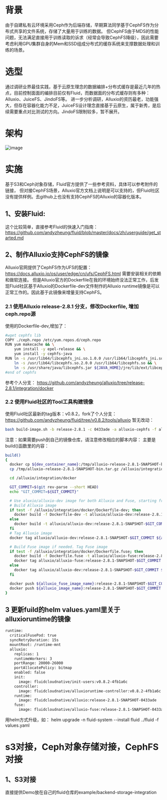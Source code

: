 # 背景
由于自建私有云环境采用Ceph作为后端存储，早期算法同学基于CephFS作为分布式共享的文件系统，存储了大量用于训练的数据。
但CephFS由于MDS的性能问题，无法满足直接用于训练读取的诉求（经常会导致CephFS降级），因此需要考虑利用GPU集群自身的Mem和SSD组成分布式的缓存系统来支撑数据处理和训练的场景。

# 选型
通过调研业界最佳实践，基于云原生理念的数据编排+分布式缓存是最近几年的热点，目前控制面面的编排目前仅有Fluid，而数据面的分布式缓存则有多种：Alluxio、JuiceFS、JindoFS等。
进一步分析调研，Alluxio的资历最老，功能强大，但存在容器化能力不足，JuiceFS设计理念直接基于云原生，属于新秀，是后续需要重点对比测试的方向。JindoFS限制较多，暂不展开。

# 架构
![image](https://user-images.githubusercontent.com/22912347/208909421-b3bbdd48-cbfd-4ce8-9ab7-9b6ca5a82cb0.png)


# 实施
基于S3和Ceph对象存储，Fluid官方提供了一些参考资料，具体可以参考附件的链接，
但对接CephFS场景，Alluxio官方文档上说明是可以支持的，但Fluid社区没有提供样例。去github上也没有支持CephFS的Alluxio的容器化版本。

## 1、安装Fluid:
这个比较简单，直接参考Fluid的快速入门指南：
https://github.com/andyzheung/fluid/blob/master/docs/zh/userguide/get_started.md

## 2、制作Alluxio支持CephFS的镜像
Alluxio官网提供了CephFS作为UFS的配置：
https://docs.alluxio.io/os/user/edge/cn/ufs/CephFS.html
需要安装相关的依赖和做软连接。
但是Alluxio官方的Dockerfile在我的环境始终没法正常工作，后发现Fluid社区基于Alluxio的Dockerfile-dev文件制作的Alluxio runtime镜像是可以正常工作的。因此基于此镜像来增量支持CephFS。

### 2.1 使用Alluxio release-2.8.1 分支，修改Dockerfile, 增加ceph.repo源
使用的Dockerfile-dev,增加了：

```sh
#wget cephfs lib
COPY ./ceph.repo /etc/yum.repos.d/ceph.repo 
RUN yum makecache && \
    yum install -y epel-release && \
	yum install -y cephfs-java 
RUN ln -s /usr/lib64/libcephfs_jni.so.1.0.0 /usr/lib64/libcephfs_jni.so && \
    ln -s /usr/lib64/libcephfs.so.2.0.0 /usr/lib64/libcephfs.so && \
    ln -s /usr/share/java/libcephfs.jar ${JAVA_HOME}/jre/lib/ext/libcephfs.jar
#end of cephfs
```
参考个人分支：
https://github.com/andyzheung/alluxio/tree/release-2.8.1/integration/docker

### 2.2 使用Fluid社区的Tool工具构建镜像
使用Fluid社区最新的tag版本：v0.8.2，fork了个人分支：
https://github.com/andyzheung/fluid/tree/v0.8.2/tools/alluxio
暂无改动：
```sh
bash build-image.sh -b release-2.8.1 -c 0433ade -a alluxio-cephfs -f alluxio-fuse-cephfs
```
注意：如果需要push到自己的镜像仓库，请注意修改相应的脚本内容：
主要是build()函数里的内容：
```sh
build()
{
  docker cp ${dev_container_name}:/tmp/alluxio-release-2.8.1-SNAPSHOT-bin.tar.gz /tmp/
  cp /tmp/alluxio-release-2.8.1-SNAPSHOT-bin.tar.gz /alluxio/integration/docker

  cd /alluxio/integration/docker

  GIT_COMMIT=$(git rev-parse --short HEAD)
  echo "GIT_COMMIT=${GIT_COMMIT}"

  # Use aluxio/alluxio-dev image for both Alluxio and Fuse, starting from Alluxio v2.6.2
  # Build Alluxio image
  if test -f /alluxio/integration/docker/Dockerfile-dev; then
    docker build -f Dockerfile-dev -t alluxio/alluxio-dev:release-2.8.1-SNAPSHOT-$GIT_COMMIT --build-arg ALLUXIO_TARBALL=alluxio-release-2.8.1-SNAPSHOT-bin.tar.gz --build-arg ENABLE_DYNAMIC_USER="true" .
  else
    docker build -t alluxio/alluxio-dev:release-2.8.1-SNAPSHOT-$GIT_COMMIT --build-arg ALLUXIO_TARBALL=alluxio-release-2.8.1-SNAPSHOT-bin.tar.gz --build-arg ENABLE_DYNAMIC_USER="true" .
  fi
  # Tag Alluxio image
  docker tag alluxio/alluxio-dev:release-2.8.1-SNAPSHOT-$GIT_COMMIT ${alluxio_image_name}:release-2.8.1-SNAPSHOT-$GIT_COMMIT   #需要根据仓库地址修改

  # Build Fuse image if needed. Tag Fuse image
  if test -f /alluxio/integration/docker/Dockerfile.fuse; then
    docker build -f Dockerfile.fuse -t alluxio/alluxio-fuse:release-2.8.1-SNAPSHOT-$GIT_COMMIT --build-arg ALLUXIO_TARBALL=alluxio-release-2.8.1-SNAPSHOT-bin.tar.gz --build-arg ENABLE_DYNAMIC_USER="true" .
    docker tag alluxio/alluxio-fuse:release-2.8.1-SNAPSHOT-$GIT_COMMIT ${alluxio_fuse_image_name}:release-2.8.1-SNAPSHOT-$GIT_COMMIT  #需要根据仓库地址修改
  else
    docker tag alluxio/alluxio-dev:release-2.8.1-SNAPSHOT-$GIT_COMMIT ${alluxio_fuse_image_name}:release-2.8.1-SNAPSHOT-$GIT_COMMIT   #需要根据仓库地址修改
  fi

  docker push ${alluxio_fuse_image_name}:release-2.8.1-SNAPSHOT-$GIT_COMMIT &  #需要根据仓库地址修改  
  docker push ${alluxio_image_name}:release-2.8.1-SNAPSHOT-$GIT_COMMIT &    #需要根据仓库地址修改
}
```

## 3 更新fuild的helm values.yaml里关于alluxioruntime的镜像

```sh
runtime:
  criticalFusePod: true
  syncRetryDuration: 15s
  mountRoot: /runtime-mnt
  alluxio:
    replicas: 1
    runtimeWorkers: 3
    portRange: 20000-26000
    portAllocatePolicy: bitmap
    enabled: false
    init:
      image: fluidcloudnative/init-users:v0.8.2-4fb1a6c
    controller:
      image: fluidcloudnative/alluxioruntime-controller:v0.8.2-4fb1a6c
    runtime:
      image: fluidcloudnative/alluxio:release-2.8.1-SNAPSHOT-0433ade   #该部分需要根据上面构建的镜像修改
    fuse:
      image: fluidcloudnative/alluxio-fuse:release-2.8.1-SNAPSHOT-0433ade #该部分需要根据上面构建的镜像修改
```
用helm方式升级，如：
helm upgrade -n fluid-system --install fluid  ../fluid -f values.yaml

# s3对接，Ceph对象存储对接，CephFS对接

## 1、S3对接
直接提供Demo放在自己的fluid仓库的example/backend-storage-integration

